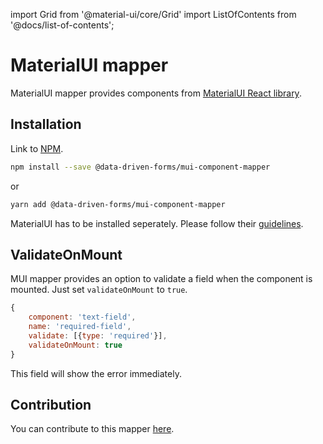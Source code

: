 import Grid from '@material-ui/core/Grid'
import ListOfContents from '@docs/list-of-contents';

<Grid container item>
<Grid item xs={12} md={10}>

# MaterialUI mapper

MaterialUI mapper provides components from [MaterialUI React library](https://material-ui.com/).

## Installation

Link to [NPM](https://www.npmjs.com/package/@data-driven-forms/mui-component-mapper).

```sh
npm install --save @data-driven-forms/mui-component-mapper
```
or
```sh
yarn add @data-driven-forms/mui-component-mapper
```

MaterialUI has to be installed seperately. Please follow their [guidelines](https://material-ui.com/getting-started/installation/).

## ValidateOnMount

MUI mapper provides an option to validate a field when the component is mounted. Just set `validateOnMount` to `true`.

```jsx
{
    component: 'text-field',
    name: 'required-field',
    validate: [{type: 'required'}],
    validateOnMount: true
}
```

This field will show the error immediately.

## Contribution

You can contribute to this mapper [here](https://github.com/data-driven-forms/react-forms/tree/master/packages/mui-component-mapper).

</Grid>
<Grid item xs={false} md={2}>
  <ListOfContents file="mappers/mui-component-mapper" />
</Grid>
</Grid>
